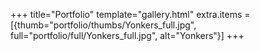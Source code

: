+++
title="Portfolio"
template="gallery.html"
extra.items = [{thumb="portfolio/thumbs/Yonkers_full.jpg", full="portfolio/full/Yonkers_full.jpg", alt="Yonkers"}]
+++
